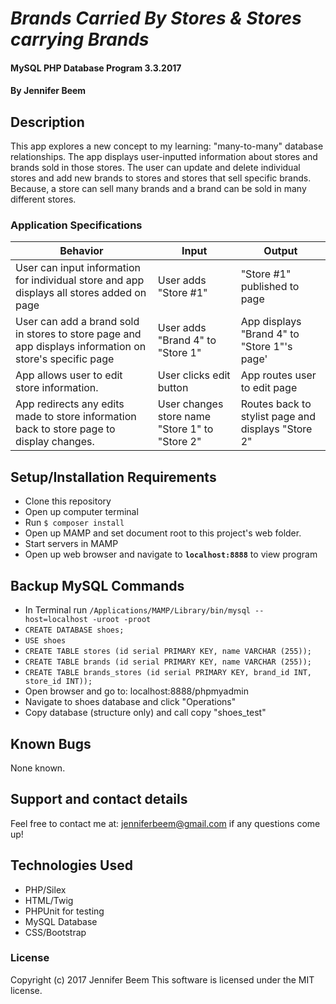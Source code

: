 # _Brands Carried By Stores & Stores carrying Brands_

#### MySQL PHP Database Program 3.3.2017

#### By Jennifer Beem

## Description

This app explores a new concept to my learning: "many-to-many" database relationships. The app displays user-inputted information about stores and brands sold in those stores. The user can update and delete individual stores and add new brands to stores and stores that sell specific brands. Because, a store can sell many brands and a brand can be sold in many different stores.

### Application Specifications

|Behavior|Input|Output|
|--------|-----|------|
|User can input information for individual store and app displays all stores added on page| User adds "Store #1"| "Store #1" published to page|
|User can add a brand sold in stores to store page and app displays information on store's specific page|User adds "Brand 4" to "Store 1"|App displays "Brand 4" to "Store 1"'s page'|
|App allows user to edit store information.|User clicks edit button|App routes user to edit page|
|App redirects any edits made to store information back to store page to display changes.|User changes store name "Store 1" to "Store 2"|Routes back to stylist page and displays "Store 2"|

## Setup/Installation Requirements

* Clone this repository
* Open up computer terminal
* Run `$ composer install`
* Open up MAMP and set document root to this project's web folder.
* Start servers in MAMP
* Open up web browser and navigate to **`localhost:8888`** to view program

## Backup MySQL Commands

* In Terminal run `/Applications/MAMP/Library/bin/mysql --host=localhost -uroot -proot`
* `CREATE DATABASE shoes;`
* `USE shoes`
* `CREATE TABLE stores (id serial PRIMARY KEY, name VARCHAR (255));`
* `CREATE TABLE brands (id serial PRIMARY KEY, name VARCHAR (255));`
* `CREATE TABLE brands_stores (id serial PRIMARY KEY, brand_id INT, store_id INT));`
* Open browser and go to: localhost:8888/phpmyadmin
* Navigate to shoes database and click "Operations"
* Copy database (structure only) and call copy "shoes_test"

## Known Bugs

None known.

## Support and contact details

Feel free to contact me at: jenniferbeem@gmail.com if any questions come up!

## Technologies Used

* PHP/Silex
* HTML/Twig
* PHPUnit for testing
* MySQL Database
* CSS/Bootstrap

### License
Copyright (c) 2017 Jennifer Beem
This software is licensed under the MIT license.
